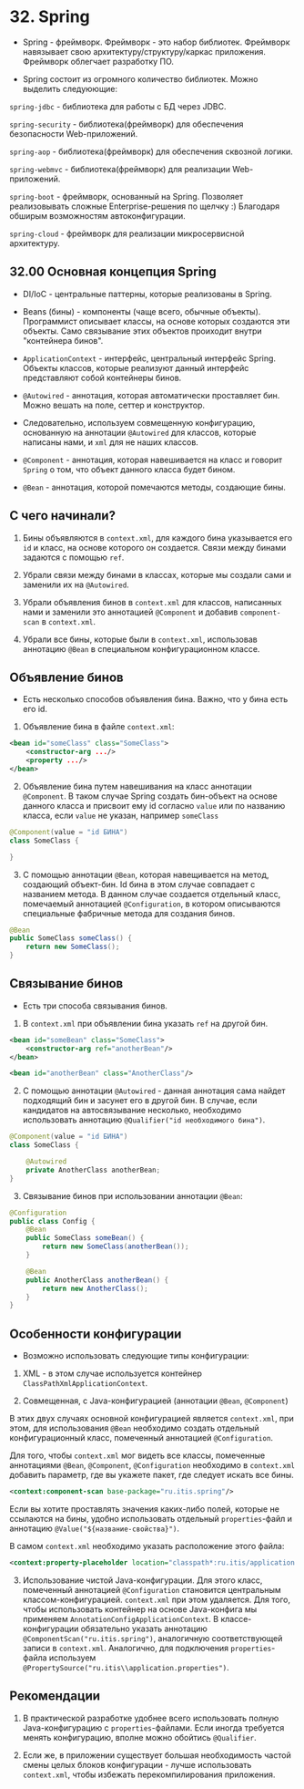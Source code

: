 # 32. Spring

* Spring - фреймворк. Фреймворк - это набор библиотек. Фреймворк навязывает свою архитектуру/структуру/каркас приложения. Фреймворк облегчает разработку ПО.

* Spring состоит из огромного количество библиотек. Можно выделить следуюющие:

`spring-jdbc` - библиотека для работы с БД через JDBC.

`spring-security` - библиотека(фреймворк) для обеспечения безопасности Web-приложений.

`spring-aop` - библиотека(фреймворк) для обеспечения сквозной логики.

`spring-webmvc` - библиотека(фреймворк) для реализации Web-приложений.

`spring-boot` - фреймворк, основанный на Spring. Позволяет реализовывать сложные Enterprise-решения по щелчку :) Благодаря обширым возможностям автоконфигурации.

`spring-cloud` - фреймворк для реализации микросервисной архитектуру.

## 32.00 Основная концепция Spring

* DI/IoC - центральные паттерны, которые реализованы в Spring. 

* Beans (бины) - компоненты (чаще всего, обычные объекты). Программист описывает классы, на основе которых создаются эти объекты. Само связывание этих объектов проиходит внутри "контейнера бинов".

* `ApplicationContext` - интерфейс, центральный интерфейс Spring. Объекты классов, которые реализуют данный интерфейс представляют собой контейнеры бинов.

* `@Autowired` - аннотация, которая автоматически проставляет бин. Можно вешать на поле, сеттер и конструктор.

* Следовательно, используем совмещенную конфигурацию, основанную на аннотации `@Autowired` для классов, которые написаны нами, и `xml` для не наших классов.

* `@Component` - аннотация, которая навешивается на класс и говорит `Spring` о том, что объект данного класса будет бином. 

* `@Bean` - аннотация, которой помечаются методы, создающие бины.

## С чего начинали?

1. Бины объявляются в `context.xml`, для каждого бина указывается его `id` и класс, на основе которого он создается. Связи между бинами задаются с помощью `ref`.

2. Убрали связи между бинами в классах, которые мы создали сами и заменили их на `@Autowired`.

3. Убрали объявления бинов в `context.xml` для классов, написанных нами и заменили это аннотацией `@Component` и добавив `component-scan` в `context.xml`.

4. Убрали все бины, которые были в `context.xml`, использовав аннотацию `@Bean` в специальном конфигурационном классе.

## Объявление бинов

* Есть несколько способов объявления бина. Важно, что у бина есть его id.

1) Объявление бина в файле `context.xml`:

```XML
<bean id="someClass" class="SomeClass">
	<constructor-arg .../>
	<property .../>
</bean>
```

2) Объявление бина путем навешивания на класс аннотации `@Component`. В таком случае Spring создать бин-объект на основе данного класса и присвоит ему id согласно `value` или по названию класса, если `value` не указан, например `someClass`

```JAVA
@Component(value = "id БИНА")
class SomeClass {

}
```

3) С помощью аннотации `@Bean`, которая навещивается на метод, создающий объект-бин. Id бина в этом случае совпадает с названием метода. В данном случае создается отдельный класс, помечаемый аннотацией `@Configuration`, в котором описываются специальные фабричные метода для создания бинов.

```JAVA
@Bean
public SomeClass someClass() {
	return new SomeClass();
}
```

## Связывание бинов

* Есть три способа связывания бинов.

1) В `context.xml` при объявлении бина указать `ref` на другой бин.

```XML
<bean id="someBean" class="SomeClass">
	<constructor-arg ref="anotherBean"/>
</bean>

<bean id="anotherBean" class="AnotherClass"/>
```

2) С помощью аннотации `@Autowired` - данная аннотация сама найдет подходящий бин и засунет его в другой бин. В случае, если кандидатов на автосвязывание несколько, необходимо использовать аннотацию `@Qualifier("id необходимого бина")`.

```JAVA
@Component(value = "id БИНА")
class SomeClass {

	@Autowired
	private AnotherClass anotherBean;
}
```

3) Связывание бинов при использовании аннотации `@Bean`:

```JAVA
@Configuration
public class Config {
	@Bean
	public SomeClass someBean() {
		return new SomeClass(anotherBean());
	}

	@Bean
	public AnotherClass anotherBean() {
		return new AnotherClass();
	}
}
```
## Особенности конфигурации

* Возможно использовать следующие типы конфигурации:

1) XML - в этом случае используется контейнер `ClassPathXmlApplicationContext`.

2) Совмещенная, с Java-конфигурацией (аннотации `@Bean`, `@Component`)

В этих двух случаях основной конфигурацией является `context.xml`, при этом, для использования `@Bean` необходимо создать отдельный конфигурационный класс, помеченный аннотацией `@Configuration`.

Для того, чтобы `context.xml` мог видеть все классы, помеченные аннотациями `@Bean`, `@Component`, `@Configuration` необходимо в `context.xml` добавить параметр, где вы укажете пакет, где следует искать все бины.

```XML
<context:component-scan base-package="ru.itis.spring"/>
```

Если вы хотите проставлять значения каких-либо полей, которые не ссылаются на бины, удобно использовать отдельный `properties`-файл и аннотацию `@Value("${название-свойства}")`.

В самом `context.xml` необходимо указать расположение этого файла:

```XML
<context:property-placeholder location="classpath*:ru.itis/application.properties" />
```

3) Использование чистой Java-конфигурации. Для этого класс, помеченный аннотацией `@Configuration` становится центральным классом-конфигурацией. `context.xml`  при этом удаляется. Для того, чтобы использовать контейнер на основе Java-конфига мы применяем `AnnotationConfigApplicationContext`. В классе-конфигурации обязательно указать аннотацию `@ComponentScan("ru.itis.spring")`, аналогичную соответствующей записи в `context.xml`. Аналогично, для подключения `properties`-файла используем `@PropertySource("ru.itis\\application.properties")`.

## Рекомендации

1) В практической разработке удобнее всего использовать полную Java-конфигурацию с `properties`-файлами. Если иногда требуется менять конфигурацию, вполне можно обойтись `@Qualifier`.

2) Если же, в приложении существует большая необходимость частой смены целых блоков конфигурации - лучше использовать `context.xml`, чтобы избежать перекомпилирования приложения.